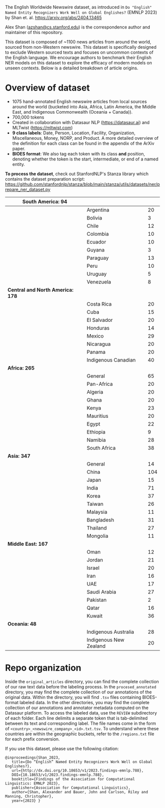 The English Worldwide Newswire dataset, as introduced in `Do "English" Named Entity Recognizers Work Well on Global Englishes?` (EMNLP 2023) by Shan et. al. https://arxiv.org/abs/2404.13465

Alex Shan (azshan@cs.stanford.edu) is the correspondence author and maintainer of this repository.

This dataset is composed of ~1100 news articles from around the world, sourced from non-Western newswire. This dataset is specifically designed to exclude Western sourced texts and focuses on uncommon contexts of the English language. We encourage authors to benchmark their English NER models on this dataset to explore the efficacy of modern models on unseen contexts. Below is a detailed breakdown of article origins.

# Overview of dataset
- 1075 hand-annotated English newswire articles from local sources around the world (bucketed into Asia, Africa, Latin America, the Middle East, and Indigenous Commonwealth (Oceania + Canada)).
- 700,000 tokens
- Created in collaboration with Datasaur NLP (https://datasaur.ai) and MLTwist (https://mltwist.com)
- **9 class labels**: Date, Person, Location, Facility, Organization, Miscellaneous, Money, NORP, and Product. A more detailed overview of the definition for each class can be found in the appendix of the ArXiv paper.
- **BIOES format**: We also tag each token with its class **and** position, denoting whether the token is the start, intermediate, or end of a named entity.

**To process the dataset**, check out StanfordNLP's Stanza library which contains the dataset preparation script: https://github.com/stanfordnlp/stanza/blob/main/stanza/utils/datasets/ner/prepare_ner_dataset.py

| **South America: 94**              |                        |     |
|------------------------------------|------------------------|-----|
|                                    | Argentina              | 20  |
|                                    | Bolivia                | 3   |
|                                    | Chile                  | 12  |
|                                    | Colombia               | 10  |
|                                    | Ecuador                | 10  |
|                                    | Guyana                 | 3   |
|                                    | Paraguay               | 13  |
|                                    | Peru                   | 10  |
|                                    | Uruguay                | 5   |
|                                    | Venezuela              | 8   |
| **Central and North America: 178** |                        |     |
|                                    | Costa Rica             | 20  |
|                                    | Cuba                   | 15  |
|                                    | El Salvador            | 20  |
|                                    | Honduras               | 14  |
|                                    | Mexico                 | 29  |
|                                    | Nicaragua              | 20  |
|                                    | Panama                 | 20  |
|                                    | Indigenous Canadian    | 40  |
| **Africa: 265**                    |                        |     |
|                                    | General                | 65  |
|                                    | Pan-Africa             | 20  |
|                                    | Algeria                | 20  |
|                                    | Ghana                  | 20  |
|                                    | Kenya                  | 23  |
|                                    | Mauritius              | 20  |
|                                    | Egypt                  | 22  |
|                                    | Ethiopia               | 9   |
|                                    | Namibia                | 28  |
|                                    | South Africa           | 38  |
| **Asia: 347**                      |                        |     |
|                                    | General                | 14  |
|                                    | China                  | 104 |
|                                    | Japan                  | 15  |
|                                    | India                  | 71  |
|                                    | Korea                  | 37  |
|                                    | Taiwan                 | 26  |
|                                    | Malaysia               | 11  |
|                                    | Bangladesh             | 31  |
|                                    | Thailand               | 27  |
|                                    | Mongolia               | 11  |
| **Middle East: 167**               |                        |     |
|                                    | Oman                   | 12  |
|                                    | Jordan                 | 21  |
|                                    | Israel                 | 20  |
|                                    | Iran                   | 16  |
|                                    | UAE                    | 17  |
|                                    | Saudi Arabia           | 27  |
|                                    | Pakistan               | 2   |
|                                    | Qatar                  | 16  |
|                                    | Kuwait                 | 36  |
| **Oceania: 48**                    |                        |     |
|                                    | Indigenous Australia   | 28  |
|                                    | Indigenous New Zealand | 20  |

# Repo organization #
Inside the `original_articles` directory, you can find the complete collection of our raw text data before the labeling process.
In the `procesed_annotated` directory, you may find the complete collection of our annotations of the original data. Within the directory, you will find `.tsv` files containing BIOES-format labeled data. 
In the other directories, you may find the complete collection of our annotations and annotator metadata computed on the Datasaur platform. To access the labeled data, use the `REVIEW` subdirectory of each folder. Each line delimits a separate token that is tab-delimited between its text and corresponding label. The file names come in the form of `<country>_<newswire_company>_<id>.txt.tsv`. To understand where these countries are within the geographic buckets, refer to the `/regions.txt` file for each prefix conversion.


If you use this dataset, please use the following citation:
```
@inproceedings{Shan_2023,
   title={Do “English” Named Entity Recognizers Work Well on Global Englishes?},
   url={http://dx.doi.org/10.18653/v1/2023.findings-emnlp.788},
   DOI={10.18653/v1/2023.findings-emnlp.788},
   booktitle={Findings of the Association for Computational Linguistics: EMNLP 2023},
   publisher={Association for Computational Linguistics},
   author={Shan, Alexander and Bauer, John and Carlson, Riley and Manning, Christopher},
   year={2023} }
   ```
